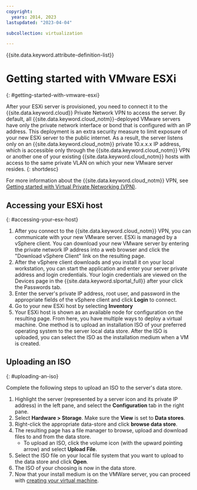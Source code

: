 ```yaml
---
copyright:
  years: 2014, 2023
lastupdated: "2023-04-04"

subcollection: virtualization

---
```


{{site.data.keyword.attribute-definition-list}}

# Getting started with VMware ESXi
{: #getting-started-with-vmware-esxi}

After your ESXi server is provisioned, you need to connect it to the {{site.data.keyword.cloud}} Private Network VPN to access the server. By default, all {{site.data.keyword.cloud_notm}}-deployed VMware servers have only the private network interface or bond that is configured with an IP address. This deployment is an extra security measure to limit exposure of your new ESXi server to the public internet. As a result, the server listens only on an {{site.data.keyword.cloud_notm}} private 10.x.x.x IP address, which is accessible only through the {{site.data.keyword.cloud_notm}} VPN or another one of your existing {{site.data.keyword.cloud_notm}} hosts with access to the same private VLAN on which your new VMware server resides.
{: shortdesc}

For more information about the {{site.data.keyword.cloud_notm}} VPN, see [Getting started with Virtual Private Networking (VPN)](/docs/iaas-vpn?topic=iaas-vpn-getting-started).

## Accessing your ESXi host
{: #accessing-your-esx-host}

1. After you connect to the {{site.data.keyword.cloud_notm}} VPN, you can communicate with your new VMware server. ESXi is managed by a vSphere client. You can download your new VMware server by entering the private network IP address into a web browser and click the "Download vSphere Client" link on the resulting page.
1. After the vSphere client downloads and you install it on your local workstation, you can start the application and enter your server private address and login credentials. Your login credentials are viewed on the Devices page in the {{site.data.keyword.slportal_full}} after your click the Passwords tab.
1. Enter the server's private IP address, root user, and password in the appropriate fields of the vSphere client and click **Login** to connect.
1. Go to your new ESXi host by selecting **Inventory**
1. Your ESXi host is shown as an available node for configuration on the resulting page. From here, you have multiple ways to deploy a virtual machine. One method is to upload an installation ISO of your preferred operating system to the server local data store. After the ISO is uploaded, you can select the ISO as the installation medium when a VM is created.  

## Uploading an ISO
{: #uploading-an-iso}

Complete the following steps to upload an ISO to the server's data store.

1. Highlight the server (represented by a server icon and its private IP address) in the left pane, and select the **Configuration** tab in the right pane.
1. Select **Hardware > Storage**. Make sure the **View** is set to **Data stores**.
1. Right-click the appropriate data-store and click **browse data store**.
1. The resulting page has a file manager to browse, upload and download files to and from the data store.  
   * To upload an ISO, click the volume icon (with the upward pointing arrow) and select **Upload File**.
1. Select the ISO file on your local file system that you want to upload to the data store and click **Open**.
1. The ISO of your choosing is now in the data store.
1. Now that your install medium is on the VMWare server, you can proceed with [creating your virtual machine](/docs/vmware?topic=vmware-create-esx-vm).

